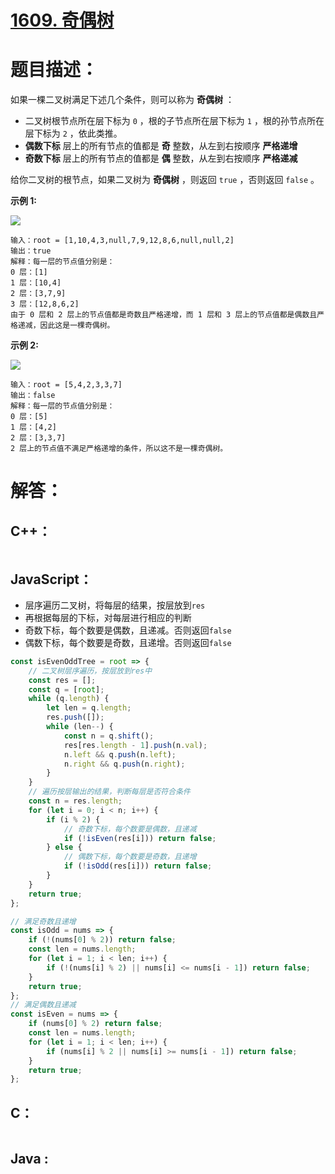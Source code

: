 # [1609. 奇偶树](https://leetcode-cn.com/problems/even-odd-tree/)

# 题目描述：

如果一棵二叉树满足下述几个条件，则可以称为 **奇偶树** ：

- 二叉树根节点所在层下标为 `0` ，根的子节点所在层下标为 `1` ，根的孙节点所在层下标为 `2` ，依此类推。
- **偶数下标** 层上的所有节点的值都是 **奇** 整数，从左到右按顺序 **严格递增**
- **奇数下标** 层上的所有节点的值都是 **偶** 整数，从左到右按顺序 **严格递减**

给你二叉树的根节点，如果二叉树为 **奇偶树** ，则返回 `true` ，否则返回 `false` 。



**示例 1:**

![](https://assets.leetcode-cn.com/aliyun-lc-upload/uploads/2020/10/04/sample_1_1966.png)

```
输入：root = [1,10,4,3,null,7,9,12,8,6,null,null,2]
输出：true
解释：每一层的节点值分别是：
0 层：[1]
1 层：[10,4]
2 层：[3,7,9]
3 层：[12,8,6,2]
由于 0 层和 2 层上的节点值都是奇数且严格递增，而 1 层和 3 层上的节点值都是偶数且严格递减，因此这是一棵奇偶树。
```

 **示例 2:**

![](https://assets.leetcode-cn.com/aliyun-lc-upload/uploads/2020/10/04/sample_2_1966.png)

```
输入：root = [5,4,2,3,3,7]
输出：false
解释：每一层的节点值分别是：
0 层：[5]
1 层：[4,2]
2 层：[3,3,7]
2 层上的节点值不满足严格递增的条件，所以这不是一棵奇偶树。
```



# 解答：

## C++：

```cpp

```

## JavaScript：

- 层序遍历二叉树，将每层的结果，按层放到`res`
- 再根据每层的下标，对每层进行相应的判断
- 奇数下标，每个数要是偶数，且递减。否则返回`false`
- 偶数下标，每个数要是奇数，且递增。否则返回`false`

```javascript
const isEvenOddTree = root => {
    // 二叉树层序遍历，按层放到res中
    const res = [];
    const q = [root];
    while (q.length) {
        let len = q.length;
        res.push([]);
        while (len--) {
            const n = q.shift();
            res[res.length - 1].push(n.val);
            n.left && q.push(n.left);
            n.right && q.push(n.right);
        }
    }
    // 遍历按层输出的结果，判断每层是否符合条件
    const n = res.length;
    for (let i = 0; i < n; i++) {
        if (i % 2) {
            // 奇数下标，每个数要是偶数，且递减
            if (!isEven(res[i])) return false;
        } else {
            // 偶数下标，每个数要是奇数，且递增
            if (!isOdd(res[i])) return false;
        }
    }
    return true;
};

// 满足奇数且递增
const isOdd = nums => {
    if (!(nums[0] % 2)) return false;
    const len = nums.length;
    for (let i = 1; i < len; i++) {
        if (!(nums[i] % 2) || nums[i] <= nums[i - 1]) return false;
    }
    return true;
};
// 满足偶数且递减
const isEven = nums => {
    if (nums[0] % 2) return false;
    const len = nums.length;
    for (let i = 1; i < len; i++) {
        if (nums[i] % 2 || nums[i] >= nums[i - 1]) return false;
    }
    return true;
};
```

## C：

```c

```

## Java :

```java

```

